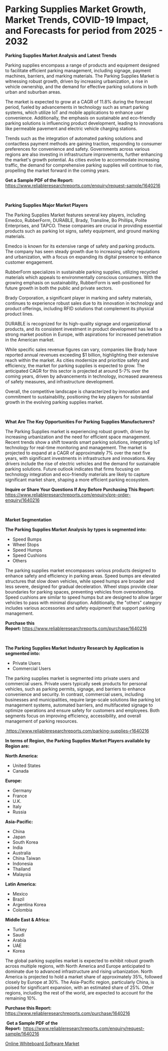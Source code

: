 <p><h1>Parking Supplies Market Growth, Market Trends, COVID-19 Impact, and Forecasts for period from 2025 - 2032</h1></p><p><strong>Parking Supplies Market Analysis and Latest Trends</strong></p>
<p><p>Parking supplies encompass a range of products and equipment designed to facilitate efficient parking management, including signage, payment machines, barriers, and marking materials. The Parking Supplies Market is witnessing robust growth, driven by increasing urbanization, a rise in vehicle ownership, and the demand for effective parking solutions in both urban and suburban areas.</p><p>The market is expected to grow at a CAGR of 11.8% during the forecast period, fueled by advancements in technology such as smart parking systems, which utilize IoT and mobile applications to enhance user convenience. Additionally, the emphasis on sustainable and eco-friendly parking solutions is influencing product development, leading to innovations like permeable pavement and electric vehicle charging stations.</p><p>Trends such as the integration of automated parking solutions and contactless payment methods are gaining traction, responding to consumer preferences for convenience and safety. Governments across various regions are also investing in infrastructure improvements, further enhancing the market's growth potential. As cities evolve to accommodate increasing traffic, the demand for comprehensive parking supplies will continue to rise, propelling the market forward in the coming years.</p></p>
<p><strong>Get a Sample PDF of the Report:&nbsp;</strong> <a href="https://www.reliableresearchreports.com/enquiry/request-sample/1640216?utm_campaign=3034&utm_medium=2&utm_source=Github&utm_content=ia&utm_term=05032025&utm_id=parking-supplies">https://www.reliableresearchreports.com/enquiry/request-sample/1640216</a></p>
<p>&nbsp;</p>
<p><strong>Parking Supplies Major Market Players</strong></p>
<p><p>The Parking Supplies Market features several key players, including Emedco, RubberForm, DURABLE, Brady, Transline, Bo Phillips, Polite Enterprises, and TAPCO. These companies are crucial in providing essential products such as parking lot signs, safety equipment, and ground marking materials.</p><p>Emedco is known for its extensive range of safety and parking products. The company has seen steady growth due to increasing safety regulations and urbanization, with a focus on expanding its digital presence to enhance customer engagement. </p><p>RubberForm specializes in sustainable parking supplies, utilizing recycled materials which appeals to environmentally conscious consumers. With the growing emphasis on sustainability, RubberForm is well-positioned for future growth in both the public and private sectors. </p><p>Brady Corporation, a significant player in marking and safety materials, continues to experience robust sales due to its innovation in technology and product offerings, including RFID solutions that complement its physical product lines. </p><p>DURABLE is recognized for its high-quality signage and organizational products, and its consistent investment in product development has led to a strong market position in Europe, with aspirations for increased penetration in the American market.</p><p>While specific sales revenue figures can vary, companies like Brady have reported annual revenues exceeding $1 billion, highlighting their extensive reach within the market. As cities modernize and prioritize safety and efficiency, the market for parking supplies is expected to grow. The anticipated CAGR for this sector is projected at around 5-7% over the coming years, driven by advancements in technology, increased awareness of safety measures, and infrastructure development. </p><p>Overall, the competitive landscape is characterized by innovation and commitment to sustainability, positioning the key players for substantial growth in the evolving parking supplies market.</p></p>
<p>&nbsp;</p>
<p><strong>What Are The Key Opportunities For Parking Supplies Manufacturers?</strong></p>
<p><p>The Parking Supplies market is experiencing robust growth, driven by increasing urbanization and the need for efficient space management. Recent trends show a shift towards smart parking solutions, integrating IoT technology for real-time monitoring and management. The market is projected to expand at a CAGR of approximately 7% over the next five years, with significant investments in infrastructure and innovations. Key drivers include the rise of electric vehicles and the demand for sustainable parking solutions. Future outlook indicates that firms focusing on technology integration and eco-friendly materials are likely to capture significant market share, shaping a more efficient parking ecosystem.</p></p>
<p><strong>Inquire or Share Your Questions If Any Before Purchasing This Report:</strong> <a href="https://www.reliableresearchreports.com/enquiry/pre-order-enquiry/1640216?utm_campaign=3034&utm_medium=2&utm_source=Github&utm_content=ia&utm_term=05032025&utm_id=parking-supplies">https://www.reliableresearchreports.com/enquiry/pre-order-enquiry/1640216</a></p>
<p>&nbsp;</p>
<p><strong>Market Segmentation</strong></p>
<p><strong>The Parking Supplies Market Analysis by types is segmented into:</strong></p>
<p><ul><li>Speed Bumps</li><li>Wheel Stops</li><li>Speed Humps</li><li>Speed Cushions</li><li>Others</li></ul></p>
<p><p>The parking supplies market encompasses various products designed to enhance safety and efficiency in parking areas. Speed bumps are elevated structures that slow down vehicles, while speed humps are broader and less severe, designed for gradual deceleration. Wheel stops provide clear boundaries for parking spaces, preventing vehicles from overextending. Speed cushions are similar to speed humps but are designed to allow larger vehicles to pass with minimal disruption. Additionally, the "others" category includes various accessories and safety equipment that support parking management.</p></p>
<p><strong>Purchase this Report:&nbsp;</strong><a href="https://www.reliableresearchreports.com/purchase/1640216?utm_campaign=3034&utm_medium=2&utm_source=Github&utm_content=ia&utm_term=05032025&utm_id=parking-supplies">https://www.reliableresearchreports.com/purchase/1640216</a></p>
<p>&nbsp;</p>
<p><strong>The Parking Supplies Market Industry Research by Application is segmented into:</strong></p>
<p><ul><li>Private Users</li><li>Commercial Users</li></ul></p>
<p><p>The parking supplies market is segmented into private users and commercial users. Private users typically seek products for personal vehicles, such as parking permits, signage, and barriers to enhance convenience and security. In contrast, commercial users, including businesses and municipalities, require large-scale solutions like parking lot management systems, automated barriers, and multifaceted signage to optimize operations and ensure safety for customers and employees. Both segments focus on improving efficiency, accessibility, and overall management of parking resources.</p></p>
<p><a href="https://www.reliableresearchreports.com/parking-supplies-r1640216?utm_campaign=3034&utm_medium=2&utm_source=Github&utm_content=ia&utm_term=05032025&utm_id=parking-supplies">&nbsp;https://www.reliableresearchreports.com/parking-supplies-r1640216</a></p>
<p><strong>In terms of Region, the Parking Supplies Market Players available by Region are:</strong></p>
<p>
    <p> <strong> North America: </strong>
        <ul>
            <li>United States</li>
            <li>Canada</li>
        </ul>
        </p> 
    <p> <strong> Europe: </strong>
        <ul>
            <li>Germany</li>
            <li>France</li>
            <li>U.K.</li>
            <li>Italy</li>
            <li>Russia</li>
        </ul>
        </p> 
    <p> <strong> Asia-Pacific: </strong>
        <ul>
            <li>China</li>
            <li>Japan</li>
            <li>South Korea</li>
            <li>India</li>
            <li>Australia</li>
            <li>China Taiwan</li>
            <li>Indonesia</li>
            <li>Thailand</li>
            <li>Malaysia</li>
        </ul>
        </p> 
    <p> <strong> Latin America: </strong>
        <ul>
            <li>Mexico</li>
            <li>Brazil</li>
            <li>Argentina Korea</li>
            <li>Colombia</li>
        </ul>
        </p> 
    <p> <strong> Middle East & Africa: </strong>
        <ul>
            <li>Turkey</li>
            <li>Saudi</li>
            <li>Arabia</li>
            <li>UAE</li>
            <li>Korea</li>
        </ul>
    </p>
    </p>
<p><p>The global parking supplies market is expected to exhibit robust growth across multiple regions, with North America and Europe anticipated to dominate due to advanced infrastructure and rising urbanization. North America is projected to hold a market share of approximately 35%, followed closely by Europe at 30%. The Asia-Pacific region, particularly China, is poised for significant expansion, with an estimated share of 25%. Other regions, including the rest of the world, are expected to account for the remaining 10%.</p></p>
<p><strong>Purchase this Report: </strong><a href="https://www.reliableresearchreports.com/purchase/1640216?utm_campaign=3034&utm_medium=2&utm_source=Github&utm_content=ia&utm_term=05032025&utm_id=parking-supplies">https://www.reliableresearchreports.com/purchase/1640216</a></p>
<p>&nbsp;<strong>Get a Sample PDF of the Report:&nbsp;&nbsp;</strong><a href="https://www.reliableresearchreports.com/enquiry/request-sample/1640216?utm_campaign=3034&utm_medium=2&utm_source=Github&utm_content=ia&utm_term=05032025&utm_id=parking-supplies">https://www.reliableresearchreports.com/enquiry/request-sample/1640216</a></p>
<p><strong></strong></p>
<p><p><a href="https://github.com/chkrselia/Market-Research-Report-List-1/blob/main/online-whiteboard-software-market.md?utm_campaign=3034&utm_medium=2&utm_source=Github&utm_content=ia&utm_term=05032025&utm_id=parking-supplies">Online Whiteboard Software Market</a></p></p>